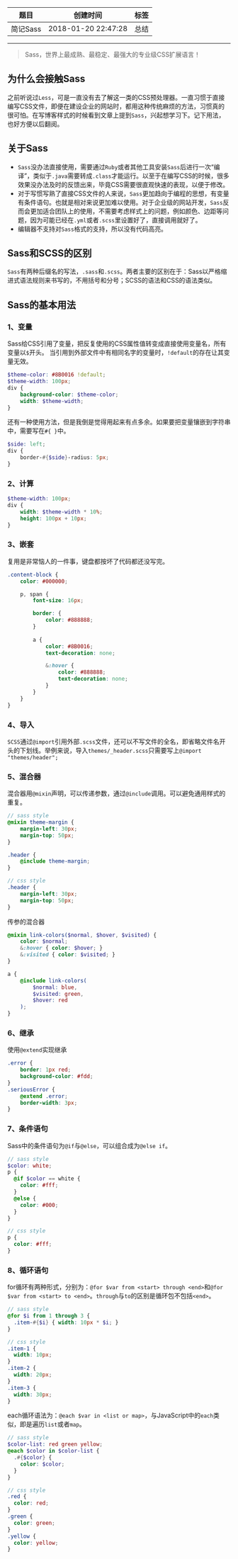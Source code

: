 | 题目     | 创建时间            | 标签 |
| -------- | ------------------- | ---- |
| 简记Sass | 2018-01-20 22:47:28 | 总结 |

------

> Sass，世界上最成熟、最稳定、最强大的专业级CSS扩展语言！

## 为什么会接触Sass

之前听说过`Less`，可是一直没有去了解这一类的CSS预处理器。一直习惯于直接编写CSS文件，即便在建设企业的网站时，都用这种传统麻烦的方法，习惯真的很可怕。在写博客样式的时候看到文章上提到`Sass`，兴起想学习下。记下用法，也好方便以后翻阅。

## 关于Sass

* `Sass`没办法直接使用，需要通过`Ruby`或者其他工具安装`Sass`后进行一次“编译”，类似于`.java`需要转成`.class`才能运行。以至于在编写CSS的时候，很多效果没办法及时的反馈出来，毕竟CSS需要很直观快速的表现，以便于修改。
* 对于写惯写熟了直接CSS文件的人来说，`Sass`更加趋向于编程的思想，有变量有条件语句。也就是相对来说更加难以使用。对于企业级的网站开发，`Sass`反而会更加适合团队上的使用，不需要考虑样式上的问题，例如颜色、边距等问题，因为可能已经在`.yml`或者`.scss`里设置好了，直接调用就好了。
* 编辑器不支持对`Sass`格式的支持，所以没有代码高亮。

## Sass和SCSS的区别

`Sass`有两种后缀名的写法，`.sass`和`.scss`。两者主要的区别在于：Sass以严格缩进式语法规则来书写的，不用括号和分号；SCSS的语法和CSS的语法类似。

## Sass的基本用法

### 1、变量
Sass给CSS引用了变量，把反复使用的CSS属性值转变成直接使用变量名，所有变量以`$`开头。
当引用到外部文件中有相同名字的变量时，`!default`的存在让其变量无效。
```scss
$theme-color: #8B0016 !default;
$theme-width: 100px;
div {
    background-color: $theme-color;
    width: $theme-width;
}
```
还有一种使用方法，但是我倒是觉得用起来有点多余。如果要把变量镶嵌到字符串中，需要写在`#{ }`中。
```scss
$side: left;
div {
	border-#{$side}-radius: 5px;
}
```

### 2、计算
```scss
$theme-width: 100px;
div {
    width: $theme-width * 10%;
    height: 100px + 10px;
}
```

### 3、嵌套
复用是非常恼人的一件事，键盘都按坏了代码都还没写完。
```scss
.content-block {
    color: #000000;

    p, span {
        font-size: 16px;

	    border: {
	        color: #888888;
	    }
		
        a {
            color: #8B0016;
            text-decoration: none;

            &:hover {
                color: #888888;
                text-decoration: none;
            }
        }
    }
}
```

### 4、导入
`SCSS`通过`@import`引用外部`.scss`文件，还可以不写文件的全名，即省略文件名开头的下划线。举例来说，导入`themes/_header.scss`只需要写上`@import "themes/header";`

### 5、混合器
混合器用`@mixin`声明，可以传递参数，通过`@include`调用。可以避免通用样式的重复。
```scss
// sass style
@mixin theme-margin {
	margin-left: 30px;
	margin-top: 50px;
}

.header {
    @include theme-margin;
}

// css style
.header {
    margin-left: 30px;
    margin-top: 50px;
}
```

传参的混合器
```scss
@mixin link-colors($normal, $hover, $visited) {
    color: $normal;
    &:hover { color: $hover; }
    &:visited { color: $visited; }
}

a {
    @include link-colors(
        $normal: blue,
        $visited: green,
        $hover: red
    );
}
```

### 6、继承
使用`@extend`实现继承
```scss
.error {
    border: 1px red;
    background-color: #fdd;
}
.seriousError {
    @extend .error;
    border-width: 3px;
}
```

### 7、条件语句
Sass中的条件语句为`@if`与`@else`，可以组合成为`@else if`。
```scss
// sass style
$color: white;
p {
  @if $color == white {
    color: #fff;
  }
  @else {
    color: #000;
  }
}

// css style
p {
  color: #fff;
}
```

### 8、循环语句
for循环有两种形式，分别为：`@for $var from <start> through <end>`和`@for $var from <start> to <end>`。`through`与`to`的区别是循环包不包括`<end>`。
```scss
// sass style
@for $i from 1 through 3 {
  .item-#{$i} { width: 10px * $i; }
}

// css style
.item-1 {
  width: 10px;
}
.item-2 {
  width: 20px;
}
.item-3 {
  width: 30px;
}
```
each循环语法为：`@each $var in <list or map>`，与JavaScript中的`each`类似，即是遍历`list`或者`map`。
```scss
// sass style
$color-list: red green yellow;
@each $color in $color-list {
  .#{$color} {
    color: $color;
  }
}

// css style
.red {
  color: red;
}
.green {
  color: green;
}
.yellow {
  color: yellow;
}
```